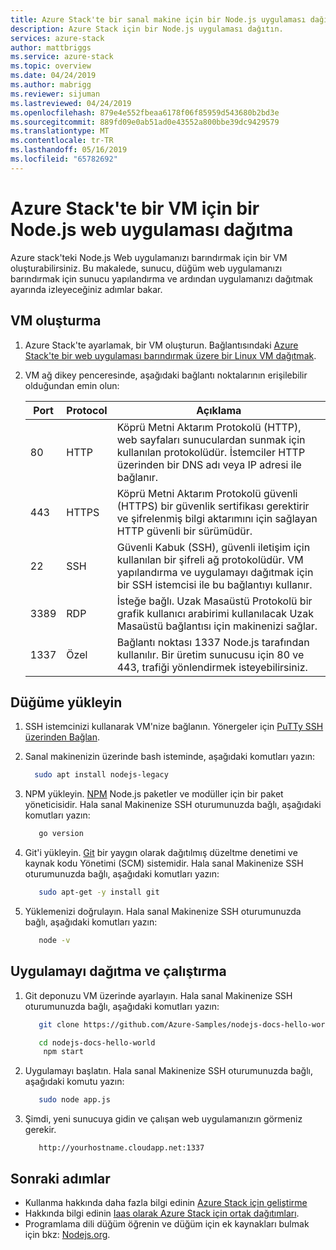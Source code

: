 ```yaml
---
title: Azure Stack'te bir sanal makine için bir Node.js uygulaması dağıtma | Microsoft Docs
description: Azure Stack için bir Node.js uygulaması dağıtın.
services: azure-stack
author: mattbriggs
ms.service: azure-stack
ms.topic: overview
ms.date: 04/24/2019
ms.author: mabrigg
ms.reviewer: sijuman
ms.lastreviewed: 04/24/2019
ms.openlocfilehash: 879e4e552fbeaa6178f06f85959d543680b2bd3e
ms.sourcegitcommit: 889fd09e0ab51ad0e43552a800bbe39dc9429579
ms.translationtype: MT
ms.contentlocale: tr-TR
ms.lasthandoff: 05/16/2019
ms.locfileid: "65782692"
---
```

# <a name="how-to-deploy-a-nodejs-web-app-to-a-vm-in-azure-stack"></a>Azure Stack'te bir VM için bir Node.js web uygulaması dağıtma

Azure stack'teki Node.js Web uygulamanızı barındırmak için bir VM oluşturabilirsiniz. Bu makalede, sunucu, düğüm web uygulamanızı barındırmak için sunucu yapılandırma ve ardından uygulamanızı dağıtmak ayarında izleyeceğiniz adımlar bakar.

## <a name="create-a-vm"></a>VM oluşturma

1. Azure Stack'te ayarlamak, bir VM oluşturun. Bağlantısındaki [Azure Stack'te bir web uygulaması barındırmak üzere bir Linux VM dağıtmak](azure-stack-dev-start-howto-deploy-linux.md).

2. VM ağ dikey penceresinde, aşağıdaki bağlantı noktalarının erişilebilir olduğundan emin olun:

    | Port | Protocol | Açıklama |
    | --- | --- | --- |
    | 80 | HTTP | Köprü Metni Aktarım Protokolü (HTTP), web sayfaları sunuculardan sunmak için kullanılan protokolüdür. İstemciler HTTP üzerinden bir DNS adı veya IP adresi ile bağlanır. |
    | 443 | HTTPS | Köprü Metni Aktarım Protokolü güvenli (HTTPS) bir güvenlik sertifikası gerektirir ve şifrelenmiş bilgi aktarımını için sağlayan HTTP güvenli bir sürümüdür.  |
    | 22 | SSH | Güvenli Kabuk (SSH), güvenli iletişim için kullanılan bir şifreli ağ protokolüdür. VM yapılandırma ve uygulamayı dağıtmak için bir SSH istemcisi ile bu bağlantıyı kullanır. |
    | 3389 | RDP | İsteğe bağlı. Uzak Masaüstü Protokolü bir grafik kullanıcı arabirimi kullanılacak Uzak Masaüstü bağlantısı için makinenizi sağlar.   |
    | 1337 | Özel | Bağlantı noktası 1337 Node.js tarafından kullanılır. Bir üretim sunucusu için 80 ve 443, trafiği yönlendirmek isteyebilirsiniz. |

## <a name="install-node"></a>Düğüme yükleyin

1. SSH istemcinizi kullanarak VM'nize bağlanın. Yönergeler için [PuTTy SSH üzerinden Bağlan](azure-stack-dev-start-howto-ssh-public-key.md#connect-via-ssh-with-putty).
1. Sanal makinenizin üzerinde bash isteminde, aşağıdaki komutları yazın:

    ```bash  
      sudo apt install nodejs-legacy
    ```

2. NPM yükleyin. [NPM](https://www.npmjs.com/) Node.js paketler ve modüller için bir paket yöneticisidir. Hala sanal Makinenize SSH oturumunuzda bağlı, aşağıdaki komutları yazın:

    ```bash  
       go version
    ```

3. Git'i yükleyin. [Git](https://git-scm.com) bir yaygın olarak dağıtılmış düzeltme denetimi ve kaynak kodu Yönetimi (SCM) sistemidir. Hala sanal Makinenize SSH oturumunuzda bağlı, aşağıdaki komutları yazın:

    ```bash  
       sudo apt-get -y install git
    ```

3. Yüklemenizi doğrulayın. Hala sanal Makinenize SSH oturumunuzda bağlı, aşağıdaki komutları yazın:

    ```bash  
       node -v
    ```

## <a name="deploy-and-run-the-app"></a>Uygulamayı dağıtma ve çalıştırma

1. Git deponuzu VM üzerinde ayarlayın. Hala sanal Makinenize SSH oturumunuzda bağlı, aşağıdaki komutları yazın:

    ```bash  
       git clone https://github.com/Azure-Samples/nodejs-docs-hello-world.git
    
       cd nodejs-docs-hello-world
        npm start
    ```

2. Uygulamayı başlatın. Hala sanal Makinenize SSH oturumunuzda bağlı, aşağıdaki komutu yazın:

    ```bash  
       sudo node app.js
    ```

3.  Şimdi, yeni sunucuya gidin ve çalışan web uygulamanızın görmeniz gerekir.

    ```HTTP  
       http://yourhostname.cloudapp.net:1337
    ```

## <a name="next-steps"></a>Sonraki adımlar

- Kullanma hakkında daha fazla bilgi edinin [Azure Stack için geliştirme](azure-stack-dev-start.md)
- Hakkında bilgi edinin [Iaas olarak Azure Stack için ortak dağıtımları](azure-stack-dev-start-deploy-app.md).
- Programlama dili düğüm öğrenin ve düğüm için ek kaynakları bulmak için bkz: [Nodejs.org](https://nodejs.org).